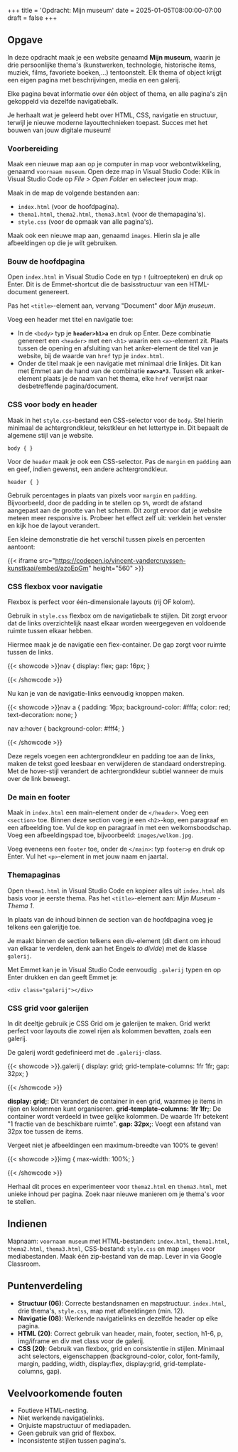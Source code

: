 +++
title = 'Opdracht: Mijn museum'
date = 2025-01-05T08:00:00-07:00
draft = false
+++

## Opgave

In deze opdracht maak je een website genaamd **Mijn museum**, waarin je drie persoonlijke thema's (kunstwerken, technologie, historische items, muziek, films, favoriete boeken,...) tentoonstelt. Elk thema of object krijgt een eigen pagina met beschrijvingen, media en een galerij. 

Elke pagina bevat informatie over één object of thema, en alle pagina's zijn gekoppeld via dezelfde navigatiebalk.

Je herhaalt wat je geleerd hebt over HTML, CSS, navigatie en structuur, terwijl je nieuwe moderne layouttechnieken toepast. Succes met het bouwen van jouw digitale museum!

### Voorbereiding

Maak een nieuwe map aan op je computer in map voor webontwikkeling, genaamd `voornaam museum`. Open deze map in Visual Studio Code: Klik in Visual Studio Code op *File > Open Folder* en selecteer jouw map.

Maak in de map de volgende bestanden aan:
- `index.html` (voor de hoofdpagina).
- `thema1.html`, `thema2.html`, `thema3.html` (voor de themapagina's).
- `style.css` (voor de opmaak van alle pagina's).

Maak ook een nieuwe map aan, genaamd `images`. Hierin sla je alle afbeeldingen op die je wilt gebruiken.

### Bouw de hoofdpagina

Open `index.html` in Visual Studio Code en typ `!` (uitroepteken) en druk op Enter. Dit is de Emmet-shortcut die de basisstructuur van een HTML-document genereert.

Pas het `<title>`-element aan, vervang "Document" door *Mijn museum*.

Voeg een header met titel en navigatie toe: 
- In de `<body>` typ je **`header>h1>a`** en druk op Enter. Deze combinatie genereert een `<header>` met een `<h1>` waarin een `<a>`-element zit. Plaats tussen de opening en afsluiting van het anker-element de titel van je website, bij de waarde van `href` typ je `index.html`. 
- Onder de titel maak je een navigatie met minimaal drie linkjes. Dit kan met Emmet aan de hand van de combinatie **`nav>a*3`**. Tussen elk anker-element plaats je de naam van het thema, elke `href` verwijst naar desbetreffende pagina/document. 

### CSS voor body en header

Maak in het `style.css`-bestand een CSS-selector voor de `body`. Stel hierin minimaal de achtergrondkleur, tekstkleur en het lettertype in. Dit bepaalt de algemene stijl van je website.

`body { }`

Voor de `header` maak je ook een CSS-selector. Pas de `margin` en `padding` aan en geef, indien gewenst, een andere achtergrondkleur. 

`header { }`

Gebruik percentages in plaats van pixels voor `margin` en `padding`. Bijvoorbeeld, door de padding in te stellen op `5%`, wordt de afstand aangepast aan de grootte van het scherm. Dit zorgt ervoor dat je website meteen meer responsive is. Probeer het effect zelf uit: verklein het venster en kijk hoe de layout verandert.

Een kleine demonstratie die het verschil tussen pixels en percenten aantoont:

{{< iframe src="https://codepen.io/vincent-vandercruyssen-kunstkaai/embed/azoEpGm" height="560" >}}

### CSS flexbox voor navigatie

Flexbox is perfect voor één-dimensionale layouts (rij OF kolom). 

Gebruik in `style.css` flexbox om de navigatiebalk te stijlen. Dit zorgt ervoor dat de links overzichtelijk naast elkaar worden weergegeven en voldoende ruimte tussen elkaar hebben. 

Hiermee maak je de navigatie een flex-container. De gap zorgt voor ruimte tussen de links.

{{< showcode >}}nav {
  display: flex;
  gap: 16px;
}

{{< /showcode >}}

Nu kan je van de navigatie-links eenvoudig knoppen maken. 

{{< showcode >}}nav a {
  padding: 16px;
  background-color: #fffa;
  color: red;
  text-decoration: none;
}

nav a:hover {
  background-color: #fff4;
}

{{< /showcode >}}

Deze regels voegen een achtergrondkleur en padding toe aan de links, maken de tekst goed leesbaar en verwijderen de standaard onderstreping. Met de hover-stijl verandert de achtergrondkleur subtiel wanneer de muis over de link beweegt.

### De main en footer

Maak in `index.html` een main-element onder de `</header>`. Voeg een `<section>` toe. Binnen deze section voeg je een `<h2>`-kop, een paragraaf en een afbeelding toe. Vul de kop en paragraaf in met een welkomsboodschap. Voeg een afbeeldingspad toe, bijvoorbeeld: `images/welkom.jpg`.

Voeg eveneens een `footer` toe, onder de `</main>`: typ `footer>p` en druk op Enter. Vul het `<p>`-element in met jouw naam en jaartal.

### Themapaginas

Open `thema1.html` in Visual Studio Code en kopieer alles uit `index.html` als basis voor je eerste thema. 
Pas het `<title>`-element aan: *Mijn Museum - Thema 1*.

In plaats van de inhoud binnen de section van de hoofdpagina voeg je telkens een galerijtje toe. 

Je maakt binnen de section telkens een div-element (dit dient om inhoud van elkaar te verdelen, denk aan het Engels *to divide*) met de klasse `galerij`. 

Met Emmet kan je in Visual Studio Code eenvoudig `.galerij` typen en op Enter drukken en dan geeft Emmet je: 

`<div class="galerij"></div>`

### CSS grid voor galerijen

In dit deeltje gebruik je CSS Grid om je galerijen te maken. Grid werkt perfect voor layouts die zowel rijen als kolommen bevatten, zoals een galerij.

De galerij wordt gedefinieerd met de `.galerij`-class. 

{{< showcode >}}.galerij {
    display: grid;
    grid-template-columns: 1fr 1fr;
    gap: 32px;
}

{{< /showcode >}}

**display: grid;**: Dit verandert de container in een grid, waarmee je items in rijen en kolommen kunt organiseren.
**grid-template-columns: 1fr 1fr;**: De container wordt verdeeld in twee gelijke kolommen. De waarde 1fr betekent "1 fractie van de beschikbare ruimte".
**gap: 32px;**: Voegt een afstand van 32px toe tussen de items.

Vergeet niet je afbeeldingen een maximum-breedte van 100% te geven!

{{< showcode >}}img {
    max-width: 100%;
}

{{< /showcode >}}

Herhaal dit proces en experimenteer voor `thema2.html` en `thema3.html`, met unieke inhoud per pagina. Zoek naar nieuwe manieren om je thema's voor te stellen. 

## Indienen

Mapnaam: `voornaam museum` met HTML-bestanden: `index.html`, `thema1.html`, `thema2.html`, `thema3.html`, CSS-bestand: `style.css` en map `images` voor mediabestanden.
Maak één zip-bestand van de map. Lever in via Google Classroom.

## Puntenverdeling

- **Structuur (06)**: Correcte bestandsnamen en mapstructuur. `index.html`, drie thema's, `style.css`, map met afbeeldingen (min. 12).
- **Navigatie (08)**: Werkende navigatielinks en dezelfde header op elke pagina.
- **HTML (20)**: Correct gebruik van header, main, footer, section, h1-6, p, img/iframe en div met class voor de galerij.
- **CSS (20)**: Gebruik van flexbox, grid en consistentie in stijlen. Minimaal acht selectors, eigenschappen (background-color, color, font-family, margin, padding, width, display:flex, display:grid, grid-template-columns, gap). 

## Veelvoorkomende fouten

- Foutieve HTML-nesting.
- Niet werkende navigatielinks.
- Onjuiste mapstructuur of mediapaden.
- Geen gebruik van grid of flexbox.
- Inconsistente stijlen tussen pagina's.